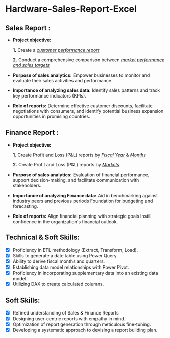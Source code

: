 # Hardware-Sales-Report-Excel

## Sales Report :
             
    
- **Project objective:**                   
 
    **1.** Create a _[customer performance report](https://github.com/ArunGuptaaa/Hardware-Sales-Report-Excel/blob/main/Customer%20Performance%20Report.pdf)_ 
      
    **2.** Conduct a comprehensive comparison between _[market performance and sales targets](https://github.com/ArunGuptaaa/Hardware-Sales-Report-Excel/blob/main/Market%20Performance%20vs%20Target%20Report.pdf)_

- **Purpose of sales analytics:** Empower businesses to monitor and evaluate their sales activities and performance.   

- **Importance of analyzing sales data:** Identify sales patterns and track key performance indicators (KPIs).

- **Role of reports:** Determine effective customer discounts, facilitate negotiations with consumers, and identify potential business expansion opportunities in promising countries.


## Finance Report :

- **Project objective:** 

    **1.** Create Profit and Loss (P&L) reports by _[Fiscal Year](https://github.com/ArunGuptaaa/Hardware-Sales-Report-Excel/blob/main/P%20%26%20L%20Statement%20by%20Fiscal%20Year.pdf)_ & _[Months](https://github.com/ArunGuptaaa/Hardware-Sales-Report-Excel/blob/main/P%20%26%20L%20Statement%20by%20Months.pdf)_ 

   **2.** Create Profit and Loss (P&L) reports by _[Markets](https://github.com/ArunGuptaaa/Hardware-Sales-Report-Excel/blob/main/P%20%26%20L%20Statement%20by%20Markets.pdf)_

- **Purpose of sales analytics:** Evaluation of financial performance, support decision-making, and facilitate communication with stakeholders.

- **Importance of analyzing Finance data:** Aid in benchmarking against industry peers and previous periods Foundation for budgeting and forecasting.

- **Role of reports:** Align financial planning with strategic goals Instill confidence in the organization's financial outlook.      


## Technical & Soft Skills:
- [x]	Proficiency in ETL methodology (Extract, Transform, Load).
- [x]	Skills to generate a date table using Power Query.
- [x]	Ability to derive fiscal months and quarters.
- [x]	Establishing data model relationships with Power Pivot.
- [x]	Proficiency in incorporating supplementary data into an existing data model.
- [x]	Utilizing DAX to create calculated columns.

## Soft Skills:
- [x]	Refined understanding of Sales & Finance Reports
- [x]	Designing user-centric reports with empathy in mind.
- [x]	Optimization of report generation through meticulous fine-tuning.
- [x]	Developing a systematic approach to devising a report building plan.

